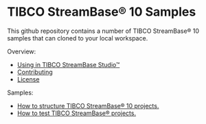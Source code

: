 # TIBCO StreamBase&reg; 10 Samples

This github repository contains a number of TIBCO StreamBase&reg; 10 samples that can cloned to your local workspace.

Overview:

* [Using in TIBCO StreamBase Studio&trade;](docs/studio.md)
* [Contributing](docs/contributing.md)
* [License](docs/LICENSE)

Samples:

* [How to structure TIBCO StreamBase&reg; 10 projects.](structure)
* [How to test TIBCO StreamBase&reg; projects.](testing)

